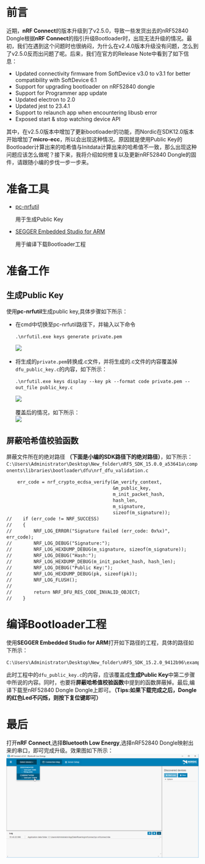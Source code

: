 # 前言
近期，**nRF Connect**的版本升级到了v2.5.0，导致一些发货出去的nRF52840 Dongle根据**nRF Connect**的指引升级Bootloader时，出现无法升级的情况。最初，我们在遇到这个问题时也很纳闷，为什么在v2.4.0版本升级没有问题，怎么到了v2.5.0反而出问题了呢。后来，我们在官方的Release Note中看到了如下信息：

- Updated connectivity firmware from SoftDevice v3.0 to v3.1 for better compatibility with SoftDevice 6.1
- Support for upgrading bootloader on nRF52840 dongle
- Support for Programmer app update
- Updated electron to 2.0
- Updated jest to 23.4.1
- Support to relaunch app when encountering libusb error
- Exposed start & stop watching device API

其中，在v2.5.0版本中增加了更新bootloader的功能，而Nordic在SDK12.0版本开始增加了**micro-ecc**，所以会出现这种情况。原因就是使用Public Key的Bootloader计算出来的哈希值与Initdata计算出来的哈希值不一致，那么出现这种问题应该怎么做呢？接下来，我将介绍如何修复以及更新nRF52840 Dongle的固件，请跟随小编的步伐一步一步来。

# 准备工具
- [pc-nrfutil](https://github.com/NordicSemiconductor/pc-nrfutil/releases)

  用于生成Public Key
- [SEGGER Embedded Studio for ARM](https://www.segger.com/downloads/embedded-studio/)

  用于编译下载Bootloader工程

# 准备工作 
## 生成Public Key
使用**pc-nrfutil**生成public key,具体步骤如下所示：

- 在cmd中切换至pc-nrfutil路径下，并输入以下命令

  ```
  .\nrfutil.exe keys generate private.pem
  ```  
  ![](./local_pics/2fc939c2165e6f560c65d14655847325.png)

- 将生成的<code>private.pem</code>转换成.c文件，并将生成的.c文件的内容覆盖掉<code>dfu_public_key.c</code>的内容，如下所示：
  ```
  .\nrfutil.exe keys display --key pk --format code private.pem --out_file public_key.c
  ```
  ![](./local_pics/732396df27b4cff49d3da269fe571958.png)
 
  覆盖后的情况，如下所示：  
  ![](./local_pics/36dbb318798de91c43199744a2604da3.png)
  
## 屏蔽哈希值校验函数

屏蔽文件所在的绝对路径 **（下面是小编的SDK路径下的绝对路径）**，如下所示：
<code>C:\Users\Administrator\Desktop\New_folder\nRF5_SDK_15.0.0_a53641a\components\libraries\bootloader\dfu\nrf_dfu_validation.c</code>
```
    err_code = nrf_crypto_ecdsa_verify(&m_verify_context,
                                       &m_public_key,
                                       m_init_packet_hash,
                                       hash_len,
                                       m_signature,
                                       sizeof(m_signature));
//    if (err_code != NRF_SUCCESS)
//    {
//        NRF_LOG_ERROR("Signature failed (err_code: 0x%x)", err_code);
//        NRF_LOG_DEBUG("Signature:");
//        NRF_LOG_HEXDUMP_DEBUG(m_signature, sizeof(m_signature));
//        NRF_LOG_DEBUG("Hash:");
//        NRF_LOG_HEXDUMP_DEBUG(m_init_packet_hash, hash_len);
//        NRF_LOG_DEBUG("Public Key:");
//        NRF_LOG_HEXDUMP_DEBUG(pk, sizeof(pk));
//        NRF_LOG_FLUSH();
//
//        return NRF_DFU_RES_CODE_INVALID_OBJECT;
//    }
```

# 编译Bootloader工程
使用**SEGGER Embedded Studio for ARM**打开如下路径的工程，具体的路径如下所示：
```
C:\Users\Administrator\Desktop\New_folder\nRF5_SDK_15.2.0_9412b96\examples\dfu\open_bootloader\pca10059_usb_debug\ses
```
此时工程中的<code>dfu_public_key.c</code>的内容，应该覆盖成**生成Public Key**中第二步骤中所说的内容。同时，也要将**屏蔽哈希值校验函数**中提到的函数屏蔽掉。最后,编译下载至nRF52840 Dongle Dongle上即可。**（Tips:如果下载完成之后，Dongle的红色Led不闪烁，则按下复位键即可）**

# 最后
打开**nRF Connect**,选择**Bluetooth Low Energy**,选择nRF52840 Dongle映射出来的串口，即可完成升级。效果图如下所示：
![](https://github.com/xiaolongba/picture/blob/master/upgrate%20nRF52840%20%20Dongle.gif)
